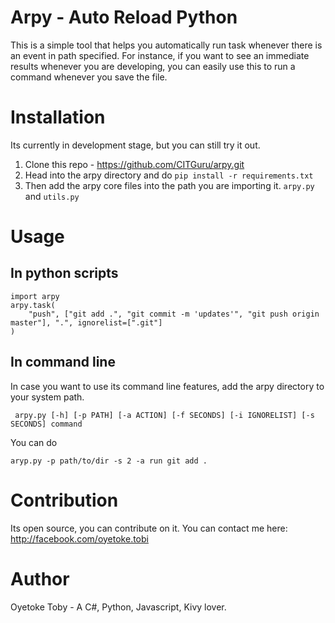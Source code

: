 # Arpy - Auto Reload Python

This is a simple tool that helps you automatically run task whenever there is an event in path specified. For instance, if you want to see an immediate results whenever you are developing, you can easily use this to run a command whenever you save the file.

# Installation

Its currently in development stage, but you can still try it out.

1. Clone this repo - https://github.com/CITGuru/arpy.git
2. Head into the arpy directory and do `pip install -r requirements.txt`
3. Then add the arpy core files into the path you are importing it. `arpy.py` and `utils.py`


# Usage

## In python scripts
```
import arpy
arpy.task(
    "push", ["git add .", "git commit -m 'updates'", "git push origin master"], ".", ignorelist=[".git"]
)
```
## In command line 

In case you want to use its command line features, add the arpy directory to your system path.

``` arpy.py [-h] [-p PATH] [-a ACTION] [-f SECONDS] [-i IGNORELIST] [-s SECONDS] command```

You can do

```aryp.py -p path/to/dir -s 2 -a run git add .```



# Contribution

Its open source, you can contribute on it. You can contact me here: http://facebook.com/oyetoke.tobi

# Author

Oyetoke Toby - A C#, Python, Javascript, Kivy lover.